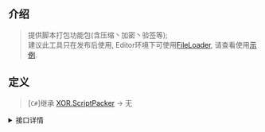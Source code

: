 ## 介绍
> 提供脚本打包功能包(含压缩丶加密丶验签等);  
> 建议此工具只在发布后使用, Editor环境下可使用[FileLoader](../projects/Assets/XOR/Runtime/Src/Loader.cs), 请查看使用[示例](../projects/Assets/Samples/Starter.cs).

## 定义
> [`C#`]继承 [XOR.ScriptPacker](../projects/Assets/XOR/Runtime/Src/ScriptPacker/ScriptPacker.cs) → 无  
<details>
<summary>接口详情</summary>

| 方法  | 描述  |
| ------------ | ------------ |
| `static Dictionary<string, string> Scan(string, string[])` | 扫描指定目录下的所有js文件, 并返回`Dictionary<相对路径, 脚本内容>` |
| `static Dictionary<string, string> ScanModule(string, string[], string[])` | 用于扫描指定目录下`node_modules模块`中的脚本文件, 并返回`Dictionary<相对路径, 脚本内容>` |
| `static byte[] Pack(Dictionary<string, string>, params object[])` | 将`Dictionary<相对路径, 脚本内容>`打包为二进制数据, 此时可进行压缩丶加密丶加签等操作 |
| `static Dictionary<string, string> Unpack(byte[], params object[])` | Pack的逆操作, 按需进行解压丶解密丶验签等操作 |
</details>